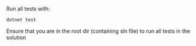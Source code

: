 Run all tests with:

```
dotnet test
```

Ensure that you are in the root dir (containing sln file) to run all tests in the solution
